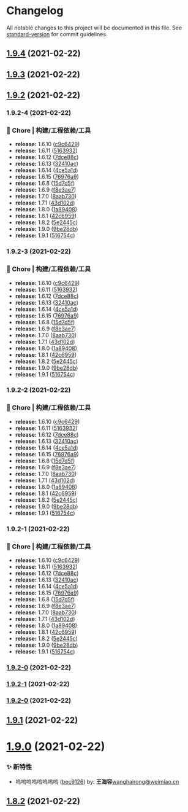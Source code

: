 # Changelog

All notable changes to this project will be documented in this file. See [standard-version](https://github.com/conventional-changelog/standard-version) for commit guidelines.

## [1.9.4](https://github.com/HaiRongHaHA/moonlit-night/compare/v1.9.3...v1.9.4) (2021-02-22)



## [1.9.3](https://github.com/HaiRongHaHA/moonlit-night/compare/v1.9.2...v1.9.3) (2021-02-22)



## [1.9.2](https://github.com/HaiRongHaHA/moonlit-night/compare/v1.9.1...v1.9.2) (2021-02-22)



### 1.9.2-4 (2021-02-22)


### 🚀 Chore | 构建/工程依赖/工具

* **release:** 1.6.10 ([c9c6429](https://github.com/HaiRongHaHA/moonlit-night/commit/c9c6429dd5d4b765b5d2fe2875b26f691ec36144))
* **release:** 1.6.11 ([5163932](https://github.com/HaiRongHaHA/moonlit-night/commit/5163932dc31442abbda435fe3e5ac5e8e3317a77))
* **release:** 1.6.12 ([7dce88c](https://github.com/HaiRongHaHA/moonlit-night/commit/7dce88cff80bf1bdb85c9e8488d7ebd99464eb9f))
* **release:** 1.6.13 ([32410ac](https://github.com/HaiRongHaHA/moonlit-night/commit/32410ace481e8e27f59f97a135b330014e27a8fb))
* **release:** 1.6.14 ([4ce5a1d](https://github.com/HaiRongHaHA/moonlit-night/commit/4ce5a1db8636dcd174fc84825caca3363ab01468))
* **release:** 1.6.15 ([76976a9](https://github.com/HaiRongHaHA/moonlit-night/commit/76976a9b177d75183089e56c9509608c0ab094b3))
* **release:** 1.6.8 ([15d7d5f](https://github.com/HaiRongHaHA/moonlit-night/commit/15d7d5f26ab79494ba49137693b3dbbd5c02e6ff))
* **release:** 1.6.9 ([f8e3ae7](https://github.com/HaiRongHaHA/moonlit-night/commit/f8e3ae75aefd55882fa3d396188f5a5eee96c538))
* **release:** 1.7.0 ([8aab730](https://github.com/HaiRongHaHA/moonlit-night/commit/8aab73002adb0f6f771b64cb69b9a7ee4c0335c3))
* **release:** 1.7.1 ([43d102d](https://github.com/HaiRongHaHA/moonlit-night/commit/43d102dfc24458507f1936fc09273d8c6de95805))
* **release:** 1.8.0 ([1a89408](https://github.com/HaiRongHaHA/moonlit-night/commit/1a894084a25649872be769af921240389d2fc821))
* **release:** 1.8.1 ([42c6959](https://github.com/HaiRongHaHA/moonlit-night/commit/42c6959822335a51add79c8d5117d8d66db8b18b))
* **release:** 1.8.2 ([5e2445c](https://github.com/HaiRongHaHA/moonlit-night/commit/5e2445cbf39e4452e12b1fdd8ae6a1792decf28b))
* **release:** 1.9.0 ([9be28db](https://github.com/HaiRongHaHA/moonlit-night/commit/9be28dbf17ac1c71ca6c27bee39d136a1962cc39))
* **release:** 1.9.1 ([516754c](https://github.com/HaiRongHaHA/moonlit-night/commit/516754cd8750c596f13944b630b23245433adf2d))

### 1.9.2-3 (2021-02-22)


### 🚀 Chore | 构建/工程依赖/工具

* **release:** 1.6.10 ([c9c6429](https://github.com/HaiRongHaHA/moonlit-night/commit/c9c6429dd5d4b765b5d2fe2875b26f691ec36144))
* **release:** 1.6.11 ([5163932](https://github.com/HaiRongHaHA/moonlit-night/commit/5163932dc31442abbda435fe3e5ac5e8e3317a77))
* **release:** 1.6.12 ([7dce88c](https://github.com/HaiRongHaHA/moonlit-night/commit/7dce88cff80bf1bdb85c9e8488d7ebd99464eb9f))
* **release:** 1.6.13 ([32410ac](https://github.com/HaiRongHaHA/moonlit-night/commit/32410ace481e8e27f59f97a135b330014e27a8fb))
* **release:** 1.6.14 ([4ce5a1d](https://github.com/HaiRongHaHA/moonlit-night/commit/4ce5a1db8636dcd174fc84825caca3363ab01468))
* **release:** 1.6.15 ([76976a9](https://github.com/HaiRongHaHA/moonlit-night/commit/76976a9b177d75183089e56c9509608c0ab094b3))
* **release:** 1.6.8 ([15d7d5f](https://github.com/HaiRongHaHA/moonlit-night/commit/15d7d5f26ab79494ba49137693b3dbbd5c02e6ff))
* **release:** 1.6.9 ([f8e3ae7](https://github.com/HaiRongHaHA/moonlit-night/commit/f8e3ae75aefd55882fa3d396188f5a5eee96c538))
* **release:** 1.7.0 ([8aab730](https://github.com/HaiRongHaHA/moonlit-night/commit/8aab73002adb0f6f771b64cb69b9a7ee4c0335c3))
* **release:** 1.7.1 ([43d102d](https://github.com/HaiRongHaHA/moonlit-night/commit/43d102dfc24458507f1936fc09273d8c6de95805))
* **release:** 1.8.0 ([1a89408](https://github.com/HaiRongHaHA/moonlit-night/commit/1a894084a25649872be769af921240389d2fc821))
* **release:** 1.8.1 ([42c6959](https://github.com/HaiRongHaHA/moonlit-night/commit/42c6959822335a51add79c8d5117d8d66db8b18b))
* **release:** 1.8.2 ([5e2445c](https://github.com/HaiRongHaHA/moonlit-night/commit/5e2445cbf39e4452e12b1fdd8ae6a1792decf28b))
* **release:** 1.9.0 ([9be28db](https://github.com/HaiRongHaHA/moonlit-night/commit/9be28dbf17ac1c71ca6c27bee39d136a1962cc39))
* **release:** 1.9.1 ([516754c](https://github.com/HaiRongHaHA/moonlit-night/commit/516754cd8750c596f13944b630b23245433adf2d))

### 1.9.2-2 (2021-02-22)


### 🚀 Chore | 构建/工程依赖/工具

* **release:** 1.6.10 ([c9c6429](https://github.com/HaiRongHaHA/moonlit-night/commit/c9c6429dd5d4b765b5d2fe2875b26f691ec36144))
* **release:** 1.6.11 ([5163932](https://github.com/HaiRongHaHA/moonlit-night/commit/5163932dc31442abbda435fe3e5ac5e8e3317a77))
* **release:** 1.6.12 ([7dce88c](https://github.com/HaiRongHaHA/moonlit-night/commit/7dce88cff80bf1bdb85c9e8488d7ebd99464eb9f))
* **release:** 1.6.13 ([32410ac](https://github.com/HaiRongHaHA/moonlit-night/commit/32410ace481e8e27f59f97a135b330014e27a8fb))
* **release:** 1.6.14 ([4ce5a1d](https://github.com/HaiRongHaHA/moonlit-night/commit/4ce5a1db8636dcd174fc84825caca3363ab01468))
* **release:** 1.6.15 ([76976a9](https://github.com/HaiRongHaHA/moonlit-night/commit/76976a9b177d75183089e56c9509608c0ab094b3))
* **release:** 1.6.8 ([15d7d5f](https://github.com/HaiRongHaHA/moonlit-night/commit/15d7d5f26ab79494ba49137693b3dbbd5c02e6ff))
* **release:** 1.6.9 ([f8e3ae7](https://github.com/HaiRongHaHA/moonlit-night/commit/f8e3ae75aefd55882fa3d396188f5a5eee96c538))
* **release:** 1.7.0 ([8aab730](https://github.com/HaiRongHaHA/moonlit-night/commit/8aab73002adb0f6f771b64cb69b9a7ee4c0335c3))
* **release:** 1.7.1 ([43d102d](https://github.com/HaiRongHaHA/moonlit-night/commit/43d102dfc24458507f1936fc09273d8c6de95805))
* **release:** 1.8.0 ([1a89408](https://github.com/HaiRongHaHA/moonlit-night/commit/1a894084a25649872be769af921240389d2fc821))
* **release:** 1.8.1 ([42c6959](https://github.com/HaiRongHaHA/moonlit-night/commit/42c6959822335a51add79c8d5117d8d66db8b18b))
* **release:** 1.8.2 ([5e2445c](https://github.com/HaiRongHaHA/moonlit-night/commit/5e2445cbf39e4452e12b1fdd8ae6a1792decf28b))
* **release:** 1.9.0 ([9be28db](https://github.com/HaiRongHaHA/moonlit-night/commit/9be28dbf17ac1c71ca6c27bee39d136a1962cc39))
* **release:** 1.9.1 ([516754c](https://github.com/HaiRongHaHA/moonlit-night/commit/516754cd8750c596f13944b630b23245433adf2d))

### 1.9.2-1 (2021-02-22)


### 🚀 Chore | 构建/工程依赖/工具

* **release:** 1.6.10 ([c9c6429](https://github.com/HaiRongHaHA/moonlit-night/commit/c9c6429dd5d4b765b5d2fe2875b26f691ec36144))
* **release:** 1.6.11 ([5163932](https://github.com/HaiRongHaHA/moonlit-night/commit/5163932dc31442abbda435fe3e5ac5e8e3317a77))
* **release:** 1.6.12 ([7dce88c](https://github.com/HaiRongHaHA/moonlit-night/commit/7dce88cff80bf1bdb85c9e8488d7ebd99464eb9f))
* **release:** 1.6.13 ([32410ac](https://github.com/HaiRongHaHA/moonlit-night/commit/32410ace481e8e27f59f97a135b330014e27a8fb))
* **release:** 1.6.14 ([4ce5a1d](https://github.com/HaiRongHaHA/moonlit-night/commit/4ce5a1db8636dcd174fc84825caca3363ab01468))
* **release:** 1.6.15 ([76976a9](https://github.com/HaiRongHaHA/moonlit-night/commit/76976a9b177d75183089e56c9509608c0ab094b3))
* **release:** 1.6.8 ([15d7d5f](https://github.com/HaiRongHaHA/moonlit-night/commit/15d7d5f26ab79494ba49137693b3dbbd5c02e6ff))
* **release:** 1.6.9 ([f8e3ae7](https://github.com/HaiRongHaHA/moonlit-night/commit/f8e3ae75aefd55882fa3d396188f5a5eee96c538))
* **release:** 1.7.0 ([8aab730](https://github.com/HaiRongHaHA/moonlit-night/commit/8aab73002adb0f6f771b64cb69b9a7ee4c0335c3))
* **release:** 1.7.1 ([43d102d](https://github.com/HaiRongHaHA/moonlit-night/commit/43d102dfc24458507f1936fc09273d8c6de95805))
* **release:** 1.8.0 ([1a89408](https://github.com/HaiRongHaHA/moonlit-night/commit/1a894084a25649872be769af921240389d2fc821))
* **release:** 1.8.1 ([42c6959](https://github.com/HaiRongHaHA/moonlit-night/commit/42c6959822335a51add79c8d5117d8d66db8b18b))
* **release:** 1.8.2 ([5e2445c](https://github.com/HaiRongHaHA/moonlit-night/commit/5e2445cbf39e4452e12b1fdd8ae6a1792decf28b))
* **release:** 1.9.0 ([9be28db](https://github.com/HaiRongHaHA/moonlit-night/commit/9be28dbf17ac1c71ca6c27bee39d136a1962cc39))
* **release:** 1.9.1 ([516754c](https://github.com/HaiRongHaHA/moonlit-night/commit/516754cd8750c596f13944b630b23245433adf2d))

### [1.9.2-0](https://github.com/HaiRongHaHA/moonlit-night/compare/v1.9.1...v1.9.2-0) (2021-02-22)

### [1.9.2-1](https://github.com/HaiRongHaHA/moonlit-night/compare/v1.9.1...v1.9.2-1) (2021-02-22)

### [1.9.2-0](https://github.com/HaiRongHaHA/moonlit-night/compare/v1.9.1...v1.9.2-0) (2021-02-22)

## [1.9.1](https://github.com/HaiRongHaHA/moonlit-night/compare/v1.9.0...v1.9.1) (2021-02-22)



# [1.9.0](https://github.com/HaiRongHaHA/moonlit-night/compare/v1.8.2...v1.9.0) (2021-02-22)


### ✨ 新特性

* 呜呜呜呜呜呜呜呜 ([bec9126](https://github.com/HaiRongHaHA/moonlit-night/commit/bec9126)) by: **王海容**<wanghairong@weimiao.cn>



## [1.8.2](https://github.com/HaiRongHaHA/moonlit-night/compare/v1.8.1...v1.8.2) (2021-02-22)
